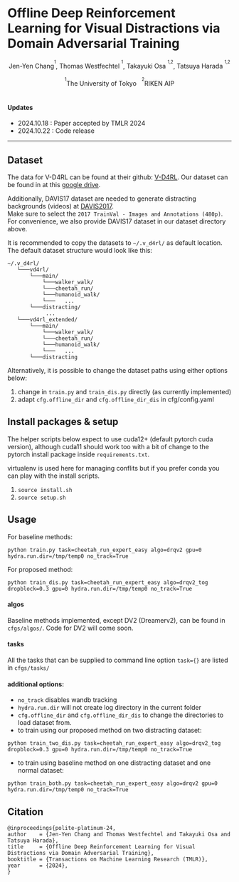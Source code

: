 # Offline Deep Reinforcement Learning for Visual Distractions via Domain Adversarial Training

<center>
Jen-Yen Chang<sup><sup>1</sup></sup>, Thomas Westfechtel <sup><sup>1</sup></sup>, Takayuki Osa <sup><sup>1,2</sup></sup>, Tatsuya Harada <sup><sup>1,2</sup></sup>
<br><br>
<sup><sup>1</sup></sup>The University of Tokyo &nbsp;&nbsp;<sup><sup>2</sup></sup>RIKEN AIP
</center>

<br>

#### Updates
- 2024.10.18 : Paper accepted by TMLR 2024
- 2024.10.22 : Code release


---


## Dataset

The data for V-D4RL can be found at their github: [V-D4RL](https://github.com/conglu1997/v-d4rl).    Our dataset can be found in at this [google drive](https://drive.google.com/drive/folders/1J58uGFI2qxTrEJ9LZv402iUOUtA3a3lN?usp=sharing).

Additionally, DAVIS17 dataset are needed to generate distracting backgrounds (videos) at [DAVIS2017](https://davischallenge.org/davis2017/code.html).   
Make sure to select the `2017 TrainVal - Images and Annotations (480p)`. 
For convenience, we also provide DAVIS17 dataset in our dataset directory above.     

It is recommended to copy the datasets to `~/.v_d4rl/`  as default location.    
The default dataset structure would look like this: 
```
~/.v_d4rl/
   └───vd4rl/
       └───main/
           └───walker_walk/
           └───cheetah_run/
           └───humanoid_walk/
           └───   ...
       └───distracting/
            ...
   └───vd4rl_extended/
       └───main/
           └───walker_walk/
           └───cheetah_run/
           └───humanoid_walk/
           └───   ...
       └───distracting

```

Alternatively, it is possible to change the dataset paths using either options below:

1. change in `train.py` and `train_dis.py` directly (as currently implemented)
2. adapt `cfg.offline_dir` and `cfg.offline_dir_dis` in cfg/config.yaml




## Install packages & setup
The helper scripts below expect to use cuda12+ (default pytorch cuda version), although cuda11 should work too with a bit of change to the pytorch install package inside `requirements.txt`.

virtualenv is used here for managing conflits but if you prefer conda you can play with the install scripts.


1. `source install.sh`
2. `source setup.sh`


## Usage

For baseline methods:
```
python train.py task=cheetah_run_expert_easy algo=drqv2 gpu=0 hydra.run.dir=/tmp/temp0 no_track=True
```

For proposed method:
```
python train_dis.py task=cheetah_run_expert_easy algo=drqv2_tog dropblock=0.3 gpu=0 hydra.run.dir=/tmp/temp0 no_track=True
```


#### algos
Baseline methods implemented, except DV2 (Dreamerv2), can be found in `cfgs/algos/`. Code for DV2 will come soon.


#### tasks
All the tasks that can be supplied to command line option `task={}` are listed in `cfgs/tasks/`


#### additional options:

- `no_track` disables wandb tracking
- `hydra.run.dir` will not create log directory in the current folder
- `cfg.offline_dir` and `cfg.offline_dir_dis` to change the directories to load dataset from.
- to train using our proposed method on two distracting dataset:
```
python train_two_dis.py task=cheetah_run_expert_easy algo=drqv2_tog dropblock=0.3 gpu=0 hydra.run.dir=/tmp/temp0 no_track=True
```
- to train using baseline method on one distracting dataset and one normal dataset:
```
python train_both.py task=cheetah_run_expert_easy algo=drqv2 gpu=0 hydra.run.dir=/tmp/temp0 no_track=True
```

## Citation
```
@inproceedings{polite-platinum-24,
author    = {Jen-Yen Chang and Thomas Westfechtel and Takayuki Osa and Tatsuya Harada},
title     = {Offline Deep Reinforcement Learning for Visual Distractions via Domain Adversarial Training},
booktitle = {Transactions on Machine Learning Research (TMLR)},
year      = {2024},
}
```
